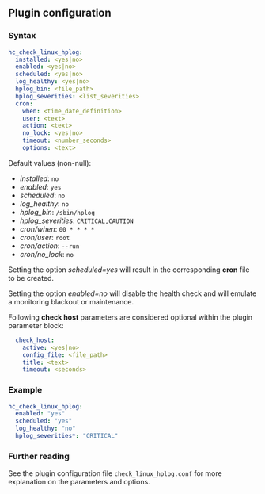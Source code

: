 ## Plugin configuration

### Syntax

```yaml
hc_check_linux_hplog:
  installed: <yes|no>    
  enabled: <yes|no>
  scheduled: <yes|no>
  log_healthy: <yes|no>
  hplog_bin: <file_path>
  hplog_severities: <list_severities>
  cron:
    when: <time_date_definition>
    user: <text>
    action: <text>
    no_lock: <yes|no>
    timeout: <number_seconds>
    options: <text>  
```

Default values (non-null):
* *installed*: `no`
* *enabled*: `yes`
* *scheduled*: `no`
* *log_healthy*: `no`
* *hplog_bin*: `/sbin/hplog`
* *hplog_severities*: `CRITICAL,CAUTION`
* *cron/when*: `00 * * * *`
* *cron/user*: `root`
* *cron/action*: `--run`
* *cron/no_lock*: `no`

Setting the option *scheduled=yes* will result in the corresponding **cron** file to be created.

Setting the option *enabled=no* will disable the health check and will emulate a monitoring blackout or maintenance.

Following **check host** parameters are considered optional within the plugin parameter block:

```yaml
  check_host:
    active: <yes|no>
    config_file: <file_path>
    title: <text>
    timeout: <seconds>
```

### Example

```yaml
hc_check_linux_hplog:
  enabled: "yes"
  scheduled: "yes"    
  log_healthy: "no"
  hplog_severities*: "CRITICAL"
```

### Further reading

See the plugin configuration file `check_linux_hplog.conf` for more explanation on the parameters and options.
